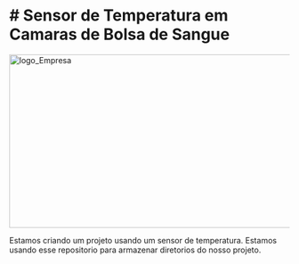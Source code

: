 
<h1> # Sensor de Temperatura em Camaras de Bolsa de Sangue </h1>

<img width="877" height="311" alt="logo_Empresa" src="https://github.com/user-attachments/assets/f403df65-1d3b-4148-97d8-db2c80a51941" />

Estamos criando um projeto usando um sensor de temperatura. Estamos usando esse repositorio para armazenar diretorios do nosso projeto.

